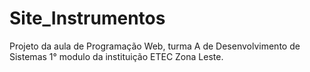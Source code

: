 # Site_Instrumentos
Projeto da aula de Programação Web, turma A de Desenvolvimento de Sistemas 1° modulo da instituição ETEC Zona Leste.
